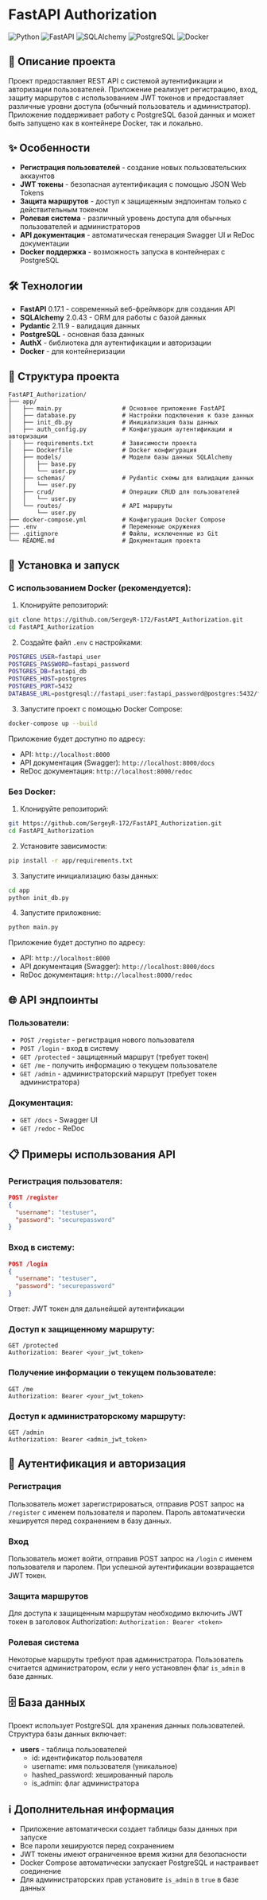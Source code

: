 # FastAPI Authorization

![Python](https://img.shields.io/badge/Python-3.13-blue)
![FastAPI](https://img.shields.io/badge/FastAPI-0.117.1-green)
![SQLAlchemy](https://img.shields.io/badge/SQLAlchemy-2.0.43-blue)
![PostgreSQL](https://img.shields.io/badge/PostgreSQL-Supported-blue)
![Docker](https://img.shields.io/badge/Docker-Supported-blue)

## 📝 Описание проекта

Проект предоставляет REST API с системой аутентификации и авторизации пользователей. Приложение реализует регистрацию, вход, защиту маршрутов с использованием JWT токенов и предоставляет различные уровни доступа (обычный пользователь и администратор). Приложение поддерживает работу с PostgreSQL базой данных и может быть запущено как в контейнере Docker, так и локально.

## ✨ Особенности

- **Регистрация пользователей** - создание новых пользовательских аккаунтов
- **JWT токены** - безопасная аутентификация с помощью JSON Web Tokens
- **Защита маршрутов** - доступ к защищенным эндпоинтам только с действительным токеном
- **Ролевая система** - различный уровень доступа для обычных пользователей и администраторов
- **API документация** - автоматическая генерация Swagger UI и ReDoc документации
- **Docker поддержка** - возможность запуска в контейнерах с PostgreSQL

## 🛠️ Технологии

- **FastAPI** 0.17.1 - современный веб-фреймворк для создания API
- **SQLAlchemy** 2.0.43 - ORM для работы с базой данных
- **Pydantic** 2.11.9 - валидация данных
- **PostgreSQL** - основная база данных
- **AuthX** - библиотека для аутентификации и авторизации
- **Docker** - для контейнеризации

## 📁 Структура проекта

```
FastAPI_Authorization/
├── app/
│   ├── main.py                 # Основное приложение FastAPI
│   ├── database.py             # Настройки подключения к базе данных
│   ├── init_db.py              # Инициализация базы данных
│   ├── auth_config.py          # Конфигурация аутентификации и авторизации
│   ├── requirements.txt        # Зависимости проекта
│   ├── Dockerfile              # Docker конфигурация
│   ├── models/                 # Модели базы данных SQLAlchemy
│   │   ├── base.py
│   │   └── user.py
│   ├── schemas/                # Pydantic схемы для валидации данных
│   │   └── user.py             
│   ├── crud/                   # Операции CRUD для пользователей
│   │   └── user.py
│   └── routes/                 # API маршруты
│       └── user.py
├── docker-compose.yml          # Конфигурация Docker Compose
├── .env                        # Переменные окружения
├── .gitignore                  # Файлы, исключенные из Git
└── README.md                   # Документация проекта
```

## 🔧 Установка и запуск

### С использованием Docker (рекомендуется):

1. Клонируйте репозиторий:
```bash
git clone https://github.com/SergeyR-172/FastAPI_Authorization.git
cd FastAPI_Authorization
```

2. Создайте файл `.env` с настройками:
```bash
POSTGRES_USER=fastapi_user
POSTGRES_PASSWORD=fastapi_password
POSTGRES_DB=fastapi_db
POSTGRES_HOST=postgres
POSTGRES_PORT=5432
DATABASE_URL=postgresql://fastapi_user:fastapi_password@postgres:5432/fastapi_db
```

3. Запустите проект с помощью Docker Compose:
```bash
docker-compose up --build
```

Приложение будет доступно по адресу:
- API: `http://localhost:8000`
- API документация (Swagger): `http://localhost:8000/docs`
- ReDoc документация: `http://localhost:8000/redoc`

### Без Docker:

1. Клонируйте репозиторий:
```bash
git https://github.com/SergeyR-172/FastAPI_Authorization.git
cd FastAPI_Authorization
```

2. Установите зависимости:
```bash
pip install -r app/requirements.txt
```

3. Запустите инициализацию базы данных:
```bash
cd app
python init_db.py
```

4. Запустите приложение:
```bash
python main.py
```

Приложение будет доступно по адресу:
- API: `http://localhost:8000`
- API документация (Swagger): `http://localhost:8000/docs`
- ReDoc документация: `http://localhost:8000/redoc`

## 🌐 API эндпоинты

### Пользователи:
- `POST /register` - регистрация нового пользователя
- `POST /login` - вход в систему
- `GET /protected` - защищенный маршрут (требует токен)
- `GET /me` - получить информацию о текущем пользователе
- `GET /admin` - администраторский маршрут (требует токен администратора)

### Документация:
- `GET /docs` - Swagger UI
- `GET /redoc` - ReDoc

## 📋 Примеры использования API

### Регистрация пользователя:
```json
POST /register
{
  "username": "testuser",
  "password": "securepassword"
}
```

### Вход в систему:
```json
POST /login
{
  "username": "testuser",
  "password": "securepassword"
}
```
Ответ: JWT токен для дальнейшей аутентификации

### Доступ к защищенному маршруту:
```
GET /protected
Authorization: Bearer <your_jwt_token>
```

### Получение информации о текущем пользователе:
```
GET /me
Authorization: Bearer <your_jwt_token>
```

### Доступ к администраторскому маршруту:
```
GET /admin
Authorization: Bearer <admin_jwt_token>
```

## 🔐 Аутентификация и авторизация

### Регистрация
Пользователь может зарегистрироваться, отправив POST запрос на `/register` с именем пользователя и паролем. Пароль автоматически хешируется перед сохранением в базу данных.

### Вход
Пользователь может войти, отправив POST запрос на `/login` с именем пользователя и паролем. При успешной аутентификации возвращается JWT токен.

### Защита маршрутов
Для доступа к защищенным маршрутам необходимо включить JWT токен в заголовок Authorization: `Authorization: Bearer <token>`

### Ролевая система
Некоторые маршруты требуют прав администратора. Пользователь считается администратором, если у него установлен флаг `is_admin` в базе данных.

## 🗄️ База данных

Проект использует PostgreSQL для хранения данных пользователей. Структура базы данных включает:

- **users** - таблица пользователей
  - id: идентификатор пользователя
  - username: имя пользователя (уникальное)
  - hashed_password: хешированный пароль
  - is_admin: флаг администратора

## ℹ️ Дополнительная информация

- Приложение автоматически создает таблицы базы данных при запуске
- Все пароли хешируются перед сохранением
- JWT токены имеют ограниченное время жизни для безопасности
- Docker Compose автоматически запускает PostgreSQL и настраивает соединение
- Для администраторских прав установите `is_admin` в `true` в базе данных